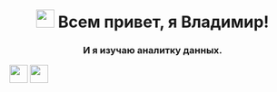 <h1 align="center"><img src="https://github.com/blackcater/blackcater/raw/main/images/Hi.gif" height="32"/>
Всем привет, я Владимир!
</h1>
<h3 align="center">И я изучаю аналитку данных.</h3>

<img src="https://img.shields.io/badge/python-white?style=for-the-badge&logo=python" height="32"/>
<img src="https://img.shields.io/badge/pandas-%23150458.svg?style=for-the-badge&logo=pandas&logoColor=white" height="32"/>
<!---
sorrero/sorrero is a ✨ special ✨ repository because its `README.md` (this file) appears on your GitHub profile.
You can click the Preview link to take a look at your changes.
--->

